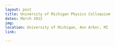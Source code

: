 ```yaml
---
layout: post
title: University of Michigan Physics Colloquium
dates: March 2012
img: 
location: University of Michigan, Ann Arbor, MI
link: 

---
```

